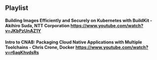 Playlist
----

#### Building Images Efficiently and Securely on Kubernetes with BuildKit - Akihiro Suda, NTT Corporation https://www.youtube.com/watch?v=JKbPzUnAZ1Y
#### Intro to CNAB: Packaging Cloud Native Applications with Multiple Toolchains - Chris Crone, Docker https://www.youtube.com/watch?v=r6aqKhvdsRs

